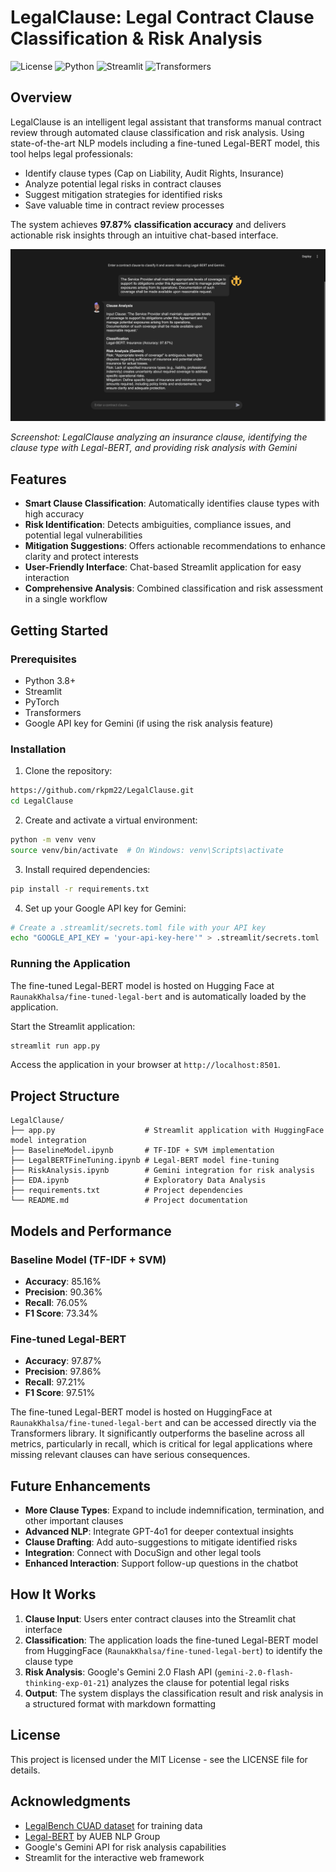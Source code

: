 # LegalClause: Legal Contract Clause Classification & Risk Analysis

![License](https://img.shields.io/badge/license-MIT-blue.svg)
![Python](https://img.shields.io/badge/python-3.8%2B-blue)
![Streamlit](https://img.shields.io/badge/streamlit-1.28%2B-red)
![Transformers](https://img.shields.io/badge/transformers-4.37.2-yellow)

## Overview

LegalClause is an intelligent legal assistant that transforms manual contract review through automated clause classification and risk analysis. Using state-of-the-art NLP models including a fine-tuned Legal-BERT model, this tool helps legal professionals:

- Identify clause types (Cap on Liability, Audit Rights, Insurance)
- Analyze potential legal risks in contract clauses
- Suggest mitigation strategies for identified risks
- Save valuable time in contract review processes

The system achieves **97.87% classification accuracy** and delivers actionable risk insights through an intuitive chat-based interface.

![LegalClause Interface](assets/interface.png)

*Screenshot: LegalClause analyzing an insurance clause, identifying the clause type with Legal-BERT, and providing risk analysis with Gemini*

## Features

- **Smart Clause Classification**: Automatically identifies clause types with high accuracy
- **Risk Identification**: Detects ambiguities, compliance issues, and potential legal vulnerabilities
- **Mitigation Suggestions**: Offers actionable recommendations to enhance clarity and protect interests
- **User-Friendly Interface**: Chat-based Streamlit application for easy interaction
- **Comprehensive Analysis**: Combined classification and risk assessment in a single workflow

## Getting Started

### Prerequisites

- Python 3.8+
- Streamlit
- PyTorch
- Transformers
- Google API key for Gemini (if using the risk analysis feature)

### Installation

1. Clone the repository:
```bash
https://github.com/rkpm22/LegalClause.git
cd LegalClause
```

2. Create and activate a virtual environment:
```bash
python -m venv venv
source venv/bin/activate  # On Windows: venv\Scripts\activate
```

3. Install required dependencies:
```bash
pip install -r requirements.txt
```

4. Set up your Google API key for Gemini:
```bash
# Create a .streamlit/secrets.toml file with your API key
echo "GOOGLE_API_KEY = 'your-api-key-here'" > .streamlit/secrets.toml
```

### Running the Application

The fine-tuned Legal-BERT model is hosted on Hugging Face at `RaunakKhalsa/fine-tuned-legal-bert` and is automatically loaded by the application.

Start the Streamlit application:
```bash
streamlit run app.py
```

Access the application in your browser at `http://localhost:8501`.

## Project Structure

```
LegalClause/
├── app.py                    # Streamlit application with HuggingFace model integration
├── BaselineModel.ipynb       # TF-IDF + SVM implementation
├── LegalBERTFineTuning.ipynb # Legal-BERT model fine-tuning
├── RiskAnalysis.ipynb        # Gemini integration for risk analysis
├── EDA.ipynb                 # Exploratory Data Analysis
├── requirements.txt          # Project dependencies
└── README.md                 # Project documentation
```

## Models and Performance

### Baseline Model (TF-IDF + SVM)
- **Accuracy**: 85.16%
- **Precision**: 90.36%
- **Recall**: 76.05% 
- **F1 Score**: 73.34%

### Fine-tuned Legal-BERT
- **Accuracy**: 97.87%
- **Precision**: 97.86%
- **Recall**: 97.21%
- **F1 Score**: 97.51%

The fine-tuned Legal-BERT model is hosted on HuggingFace at `RaunakKhalsa/fine-tuned-legal-bert` and can be accessed directly via the Transformers library. It significantly outperforms the baseline across all metrics, particularly in recall, which is critical for legal applications where missing relevant clauses can have serious consequences.

## Future Enhancements

- **More Clause Types**: Expand to include indemnification, termination, and other important clauses
- **Advanced NLP**: Integrate GPT-4o1 for deeper contextual insights
- **Clause Drafting**: Add auto-suggestions to mitigate identified risks
- **Integration**: Connect with DocuSign and other legal tools
- **Enhanced Interaction**: Support follow-up questions in the chatbot

## How It Works

1. **Clause Input**: Users enter contract clauses into the Streamlit chat interface
2. **Classification**: The application loads the fine-tuned Legal-BERT model from HuggingFace (`RaunakKhalsa/fine-tuned-legal-bert`) to identify the clause type
3. **Risk Analysis**: Google's Gemini 2.0 Flash API (`gemini-2.0-flash-thinking-exp-01-21`) analyzes the clause for potential legal risks
4. **Output**: The system displays the classification result and risk analysis in a structured format with markdown formatting

## License

This project is licensed under the MIT License - see the LICENSE file for details.

## Acknowledgments

- [LegalBench CUAD dataset](https://www.atticusprojectai.org/cuad) for training data
- [Legal-BERT](https://huggingface.co/nlpaueb/legal-bert-base-uncased) by AUEB NLP Group
- Google's Gemini API for risk analysis capabilities
- Streamlit for the interactive web framework

